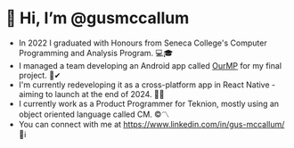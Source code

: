 # 👋 Hi, I’m @gusmccallum
- In 2022 I graduated with Honours from Seneca College's Computer Programming and Analysis Program. 💻🎓
- I managed a team developing an Android app called [OurMP](https://ourmp.ca/) for my final project. 📱✔
- I'm currently redeveloping it as a cross-platform app in React Native - aiming to launch at the end of 2024. 📱🆕
- I currently work as a Product Programmer for Teknion, mostly using an object oriented language called CM. ©〽
- You can connect with me at https://www.linkedin.com/in/gus-mccallum/ 👋ℹ


